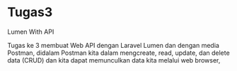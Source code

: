# Tugas3
Lumen With API

Tugas ke 3 membuat Web API dengan Laravel Lumen dan dengan media Postman, didalam Postman kita dalam mengcreate, read, update, dan delete data (CRUD) dan kita dapat memunculkan data kita melalui web browser,
